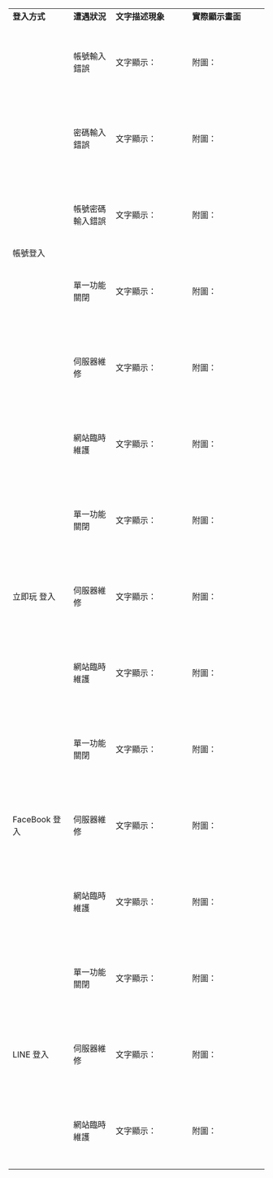 <table>
	<tbody>
<tr>
<td><b>登入方式</b></td>
<td><b>遭遇狀況</b></td>
<td><b>文字描述現象</b></td>
<td><b>實際顯示畫面</b></td>
</tr>
		<tr>
			<td width="150px" rowspan="6">帳號登入</td>
			<td width="150px">帳號輸入錯誤</td>
			<td width="300px">文字顯示：<br></td>
			<td width="300" Height="150">附圖：<br></td>
		</tr>
		<tr>
			<td>密碼輸入錯誤</td>
			<td width="300px">文字顯示：<br></td>
			<td width="300" Height="150">附圖：<br></td>
		</tr>
		<tr>
			<td>帳號密碼輸入錯誤</td>
			<td width="300px">文字顯示：<br></td>
			<td width="300" Height="150">附圖：<br></td>
		</tr>
		<tr>
			<td>單一功能關閉</td>
			<td width="300px">文字顯示：<br></td>
			<td width="300" Height="150">附圖：<br></td>
		</tr>
		<tr>
			<td>伺服器維修</td>
			<td width="300px">文字顯示：<br></td>
			<td width="300" Height="150">附圖：<br></td>
		</tr>
		<tr>
			<td>網站臨時維護</td>
			<td width="300px">文字顯示：<br></td>
			<td width="300" Height="150">附圖：<br></td>
		</tr>
		<tr>
			<td width="150px" rowspan="3">立即玩 登入</td>
			<td>單一功能關閉</td>
			<td width="300px">文字顯示：<br></td>
			<td width="300" Height="150">附圖：<br></td>
		</tr>
		<tr>
			<td>伺服器維修</td>
			<td width="300px">文字顯示：<br></td>
			<td width="300" Height="150">附圖：<br></td>
		</tr>
		<tr>
			<td>網站臨時維護</td>
			<td width="300px">文字顯示：<br></td>
			<td width="300" Height="150">附圖：<br></td>
		</tr>
		<tr>
			<td width="150px" rowspan="3">FaceBook 登入</td>
			<td>單一功能關閉</td>
			<td width="300px">文字顯示：<br></td>
			<td width="300" Height="150">附圖：<br></td>
		</tr>
		<tr>
			<td>伺服器維修</td>
			<td width="300px">文字顯示：<br></td>
			<td width="300" Height="150">附圖：<br></td>
		</tr>
		<tr>
			<td>網站臨時維護</td>
			<td width="300px">文字顯示：<br></td>
			<td width="300" Height="150">附圖：<br></td>
		</tr>
		<tr>
			<td width="150px" rowspan="3">LINE 登入</td>
			<td>單一功能關閉</td>
			<td width="300px">文字顯示：<br></td>
			<td width="300" Height="150">附圖：<br></td>
		</tr>
		<tr>
			<td>伺服器維修</td>
			<td width="300px">文字顯示：<br></td>
			<td width="300" Height="150">附圖：<br></td>
		</tr>
		<tr>
			<td>網站臨時維護</td>
			<td width="300px">文字顯示：<br></td>
			<td width="300" Height="150">附圖：<br></td>
		</tr>
	</tbody>
</table>

<p>&nbsp;</p>
